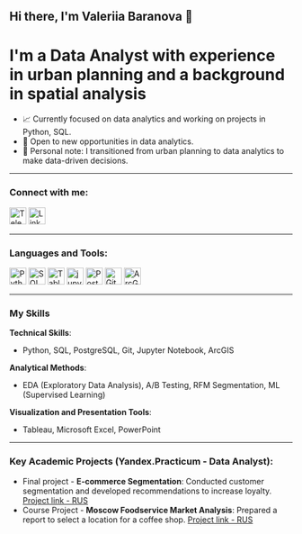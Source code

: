 ## Hi there, I'm Valeriia Baranova 👋

# I'm a Data Analyst with experience in urban planning and a background in spatial analysis

- 📈 Currently focused on data analytics and working on projects in Python, SQL.
- 🤝 Open to new opportunities in data analytics.
- 🌟 Personal note: I transitioned from urban planning to data analytics to make data-driven decisions. 

---

### Connect with me:
[<img src="https://img.icons8.com/color/48/000000/telegram-app.png" alt="Telegram" width="30"/>](https://t.me/inlightwithu)
[<img src="https://img.icons8.com/color/48/000000/linkedin.png" alt="LinkedIn" width="30"/>](https://www.linkedin.com/in/valeriia-baranova-3b15a29b/)

---

### Languages and Tools:
<span>
    <img src="https://img.icons8.com/color/48/000000/python.png" alt="Python" width="30"/>
    <img src="https://img.icons8.com/color/48/000000/sql.png" alt="SQL" width="30"/>
    <img src="https://img.icons8.com/color/48/000000/tableau-software.png" alt="Tableau" width="30"/>
    <img src="https://img.icons8.com/fluency/48/jupyter.png" alt="jupyter"" width="30"/>
    <img src="https://img.icons8.com/color/48/000000/postgreesql.png" alt="PostgreSQL" width="30"/>
    <img src="https://iconlogovector.com/uploads/images/2024/11/lg-672beb92e8b64-Git.webp" alt="Git" width="30"/>
    <img src="https://iconlogovector.com/uploads/images/2024/11/lg-6728bd4f89958-ArcGIS.webp" alt="ArcGIS" width="30"/> 
</span>


---

### My Skills

**Technical Skills**:
- Python, SQL, PostgreSQL, Git, Jupyter Notebook, ArcGIS

**Analytical Methods**:
- EDA (Exploratory Data Analysis), A/B Testing, RFM Segmentation, ML (Supervised Learning)

**Visualization and Presentation Tools**:
- Tableau, Microsoft Excel, PowerPoint

---

### Key Academic Projects (Yandex.Practicum - Data Analyst):
- Final project - **E-commerce Segmentation**: Conducted customer segmentation and developed recommendations to increase loyalty. [Project link - RUS](https://github.com/valeriia-baranova/graduate_projects/tree/main/ecom_graduate_project)
- Course Project - **Moscow Foodservice Market Analysis**: Prepared a report to select a location for a coffee shop. [Project link - RUS](https://github.com/valeriia-baranova/graduate_projects/tree/main/moscow_restaurants_graduate_project)
